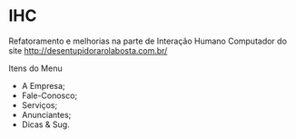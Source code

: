 ﻿# IHC
Refatoramento e melhorias na parte de Interação Humano Computador do site http://desentupidorarolabosta.com.br/


Itens do Menu
- A Empresa;
- Fale-Conosco;
- Serviços;
- Anunciantes;
- Dicas & Sug.
	
